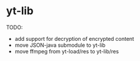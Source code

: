yt-lib
======

TODO:
- add support for decryption of encrypted content
- move JSON-java submodule to yt-lib
- move ffmpeg from yt-load/res to yt-lib/res